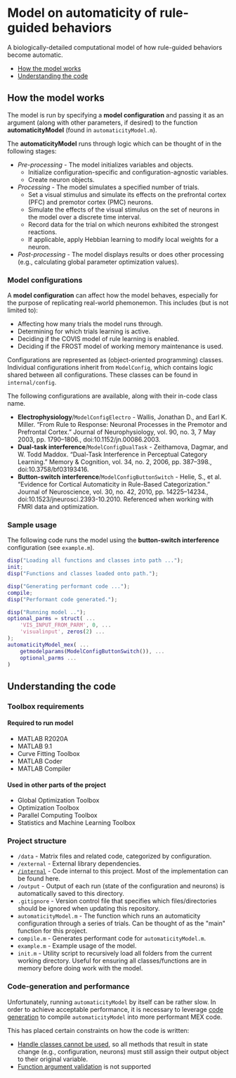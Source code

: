 # Model on automaticity of rule-guided behaviors
A biologically-detailed computational model of how rule-guided behaviors become automatic.
* [How the model works](#How-the-model-works)
* [Understanding the code](#Understanding-the-code)

## How the model works
The model is run by specifying a **model configuration** and passing it as an argument (along with other parameters, if desired) to the function **automaticityModel** (found in `automaticityModel.m`).

The **automaticityModel** runs through logic which can be thought of in the following stages:
* *Pre-processing* - The model initializes variables and objects.
	* Initialize configuration-specific and configuration-agnostic variables.
	* Create neuron objects.
* *Processing* - The model simulates a specified number of trials.
	* Set a visual stimulus and simulate its effects on the prefrontal cortex (PFC) and premotor cortex (PMC) neurons.
	* Simulate the effects of the visual stimulus on the set of neurons in the model over a discrete time interval.
	* Record data for the trial on which neurons exhibited the strongest reactions.
	* If applicable, apply Hebbian learning to modify local weights for a neuron.
* *Post-processing* - The model displays results or does other processing (e.g., calculating global parameter optimization values).

### Model configurations
A **model configuration** can affect how the model behaves, especially for the  purpose of replicating real-world phemonemon. This includes (but is not limited to):
* Affecting how many trials the model runs through.
* Determining for which trials learning is active.
* Deciding if the COVIS model of rule learning is enabled.
* Deciding if the FROST model of working memory maintenance is used.

Configurations are represented as (object-oriented programming) classes. Individual configurations inherit from `ModelConfig`, which contains logic shared between all configurations. These classes can be found in `internal/config`.

The following configurations are available, along with their in-code class name.
* **Electrophysiology**/`ModelConfigElectro` - Wallis, Jonathan D., and Earl K. Miller. “From Rule to Response: Neuronal Processes in the Premotor and Prefrontal Cortex.” Journal of Neurophysiology, vol. 90, no. 3, 7 May 2003, pp. 1790–1806., doi:10.1152/jn.00086.2003.
* **Dual-task interference**/`ModelConfigDualTask` - Zeithamova, Dagmar, and W. Todd Maddox. “Dual-Task Interference in Perceptual Category Learning.” Memory &amp; Cognition, vol. 34, no. 2, 2006, pp. 387–398., doi:10.3758/bf03193416.
* **Button-switch interference**/`ModelConfigButtonSwitch` - Helie, S., et al. “Evidence for Cortical Automaticity in Rule-Based Categorization.” Journal of Neuroscience, vol. 30, no. 42, 2010, pp. 14225–14234., doi:10.1523/jneurosci.2393-10.2010. Referenced when working with FMRI data and optimization.

### Sample usage
The following code runs the model using the **button-switch interference** configuration (see `example.m`).
```matlab
disp("Loading all functions and classes into path ...");
init;
disp("Functions and classes loaded onto path.");

disp("Generating performant code ...");
compile;
disp("Performant code generated.");

disp("Running model ..");
optional_parms = struct( ...
	'VIS_INPUT_FROM_PARM', 0, ...
	'visualinput', zeros(2) ...
);
automaticityModel_mex( ...
    getmodelparams(ModelConfigButtonSwitch()), ...
	optional_parms ...
)
```

## Understanding the code

### Toolbox requirements
#### Required to run model
* MATLAB R2020A
* MATLAB 9.1
* Curve Fitting Toolbox
* MATLAB Coder
* MATLAB Compiler

#### Used in other parts of the project
* Global Optimization Toolbox
* Optimization Toolbox
* Parallel Computing Toolbox
* Statistics and Machine Learning Toolbox

### Project structure
* `/data` - Matrix files and related code, categorized by configuration.
* `/external` - External library dependencies.
* [`/internal`](/internal) - Code internal to this project. Most of the implementation can be found here.
* `/output` - Output of each run (state of the configuration and neurons) is automatically saved to this directory.
* `.gitignore` - Version control file that specifies which files/directories should be ignored when updating this repository.
* `automaticityModel.m` - The function which runs an automaticity configuration through a series of trials. Can be thought of as the "main" function for this project.
* `compile.m` - Generates performant code for `automaticityModel.m`.
* `example.m` - Example usage of the model.
* `init.m` - Utility script to recursively load all folders from the current working directory. Useful for ensuring all classes/functions are in memory before doing work with the model.

### Code-generation and performance
Unfortunately, running `automaticityModel` by itself can be rather slow. In order to achieve acceptable performance, it is necessary to leverage [code generation](https://www.mathworks.com/help/coder/index.html) to compile `automaticityModel` into more performant MEX code.

This has placed certain constraints on how the code is written:
* [Handle classes cannot be used](https://www.mathworks.com/help/simulink/ug/how-working-with-matlab-classes-is-different-for-code-generation.html), so all methods that result in state change (e.g., configuration, neurons) must still assign their output object to their original variable.
* [Function argument validation](https://www.mathworks.com/help/matlab/matlab_prog/function-argument-validation-1.html) is not supported